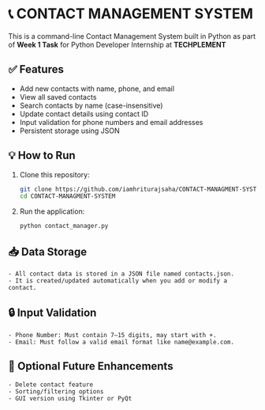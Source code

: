 # 📞 CONTACT MANAGEMENT SYSTEM

This is a command-line Contact Management System built in Python as part of **Week 1 Task** for Python Developer Internship at **TECHPLEMENT**


## ✅ Features

- Add new contacts with name, phone, and email
- View all saved contacts
- Search contacts by name (case-insensitive)
- Update contact details using contact ID
- Input validation for phone numbers and email addresses
- Persistent storage using JSON


## 💡 How to Run

1. Clone this repository:

   ```bash
   git clone https://github.com/iamhriturajsaha/CONTACT-MANAGMENT-SYSTEM.git
   cd CONTACT-MANAGMENT-SYSTEM
   
2. Run the application:
   ```bash
   python contact_manager.py


## 📥 Data Storage
    - All contact data is stored in a JSON file named contacts.json.
    - It is created/updated automatically when you add or modify a contact.


## 🔒 Input Validation
    - Phone Number: Must contain 7–15 digits, may start with +.
    - Email: Must follow a valid email format like name@example.com.


## 🚀 Optional Future Enhancements
    - Delete contact feature
    - Sorting/filtering options
    - GUI version using Tkinter or PyQt
